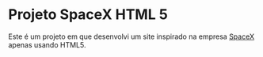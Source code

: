 # Projeto SpaceX HTML 5
Este é um projeto em que desenvolvi um site inspirado na empresa [SpaceX](https://www.spacex.com) apenas usando HTML5.

